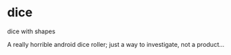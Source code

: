 # dice
dice with shapes

A really horrible android dice roller; just a way to investigate, not a product...
